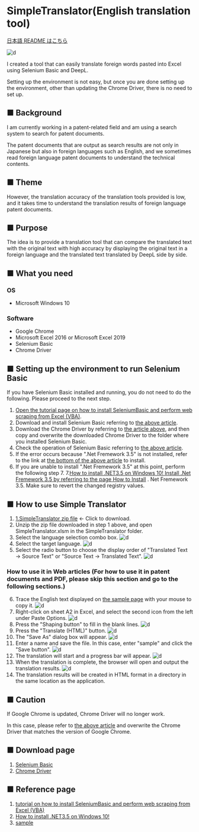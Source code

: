 # SimpleTranslator(English translation tool)

[日本語 README はこちら][f]

![d](img/jobs02.gif)

I created a tool that can easily translate foreign words pasted into Excel using Selenium Basic and DeepL.

Setting up the environment is not easy, but once you are done setting up the environment, other than updating the Chrome Driver, there is no need to set up.

## ■ Background

I am currently working in a patent-related field and am using a search system to search for patent documents.

The patent documents that are output as search results are not only in Japanese but also in foreign languages such as English, and we sometimes read foreign language patent documents to understand the technical contents.

## ■ Theme

However, the translation accuracy of the translation tools provided is low, and it takes time to understand the translation results of foreign language patent documents.

## ■ Purpose

The idea is to provide a translation tool that can compare the translated text with the original text with high accuracy by displaying the original text in a foreign language and the translated text translated by DeepL side by side.

## ■ What you need

### OS

- Microsoft Windows 10

### Software

- Google Chrome
- Microsoft Excel 2016 or Microsoft Excel 2019
- Selenium Basic
- Chrome Driver

## ■ Setting up the environment to run Selenium Basic

If you have Selenium Basic installed and running, you do not need to do the following. Please proceed to the next step.

1. [Open the tutorial page on how to install SeleniumBasic and perform web scraping from Excel (VBA)][a].
2. Download and install Selenium Basic referring to [the above article][a].
3. Download the Chrome Driver by referring to [the article above][a], and then copy and overwrite the downloaded Chrome Driver to the folder where you installed Selenium Basic.
4. Check the operation of Selenium Basic referring to [the above article][a].
5. If the error occurs because ".Net Fremework 3.5" is not installed, refer to the link at [the bottom of the above article][a] to install.
6. If you are unable to install ".Net Fremework 3.5" at this point, perform the following step 7. 7.[How to install .NET3.5 on Windows 10! Install .Net Fremework 3.5 by referring to the page How to Install][b] . Net Fremework 3.5. Make sure to revert the changed registry values.

## ■ How to use Simple Translator

1. [1.SimpleTranslator zip file][e] ← Click to download.
2. Unzip the zip file downloaded in step 1 above, and open SimpleTranslator.xlsm in the SimpleTranslator folder.
3. Select the language selection combo box.
   ![d](img/en_normal_img001.png)
4. Select the target language.
   ![d](img/en_normal_img002.png)
5. Select the radio button to choose the display order of "Translated Text → Source Text" or "Source Text → Translated Text".
   ![d](img/en_normal_img003.png)

### How to use it in Web articles (For how to use it in patent documents and PDF, please skip this section and go to the following sections.)

6. Trace the English text displayed on [the sample page][c] with your mouse to copy it.
   ![d](img/en_normal_img004.png)
7. Right-click on sheet A2 in Excel, and select the second icon from the left under Paste Options.
   ![d](img/en_normal_img005.png)
8. Press the "Shaping button" to fill in the blank lines.
   ![d](img/en_normal_img006.png)
9. Press the "Translate (HTML)" button.
   ![d](img/en_normal_img007.png)
10. The "Save As" dialog box will appear.
    ![d](img/en_normal_img008.png)
11. Enter a name and save the file. In this case, enter "sample" and click the "Save button".
    ![d](img/en_normal_img009.png)
12. The translation will start and a progress bar will appear.
    ![d](img/en_normal_img010.png)
13. When the translation is complete, the browser will open and output the translation results.
    ![d](img/en_normal_img011.png)
14. The translation results will be created in HTML format in a directory in the same location as the application.

## ■ Caution

If Google Chrome is updated, Chrome Driver will no longer work.

In this case, please refer to [the above article][a] and overwrite the Chrome Driver that matches the version of Google Chrome.

## ■ Download page

1. [Selenium Basic](https://florentbr.github.io/SeleniumBasic/)
2. [Chrome Driver](https://chromedriver.chromium.org/downloads)

## ■ Reference page

1. [tutorial on how to install SeleniumBasic and perform web scraping from Excel (VBA)][a]
2. [How to install .NET3.5 on Windows 10!][b]
3. [sample][c]

[a]: https://lil.la/archives/3436
[b]: https://bgt-48.blogspot.com/2019/04/windows10net35.html
[c]: https://www3.nhk.or.jp/news/html/20210728/k10013161181000.html
[e]: https://github.com/masatofujiki/SimpleTranslator/archive/refs/tags/v1.1.0.zip
[f]: https://github.com/masatofujiki/SimpleTranslator/blob/main/README_JA.md
